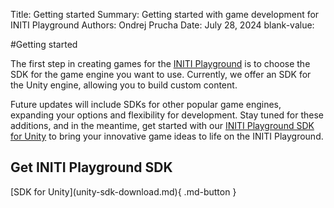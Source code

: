 Title:   Getting started
Summary: Getting started with game development for INITI Playground
Authors: Ondrej Prucha
Date:    July 28, 2024
blank-value:

#Getting started

The first step in creating games for the [INITI Playground](https://www.initiplayground.com) is to choose the SDK for the game engine you want to use. Currently, we offer an SDK for the Unity engine, allowing you to build custom content.

Future updates will include SDKs for other popular game engines, expanding your options and flexibility for development. Stay tuned for these additions, and in the meantime, get started with our [INITI Playground SDK for Unity](unity-sdk-download.md) to bring your innovative game ideas to life on the INITI Playground.

## Get INITI Playground SDK


<div class="center" markdown>
[SDK for Unity](unity-sdk-download.md){ .md-button }
</div>

<br />